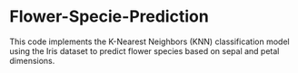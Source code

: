 # Flower-Specie-Prediction
This code implements the K-Nearest Neighbors (KNN) classification model using the Iris dataset to predict flower species based on sepal and petal dimensions.
